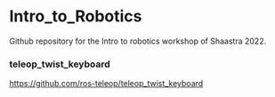# Intro_to_Robotics
Github repository for the Intro to robotics workshop of Shaastra 2022.


### teleop_twist_keyboard
https://github.com/ros-teleop/teleop_twist_keyboard
